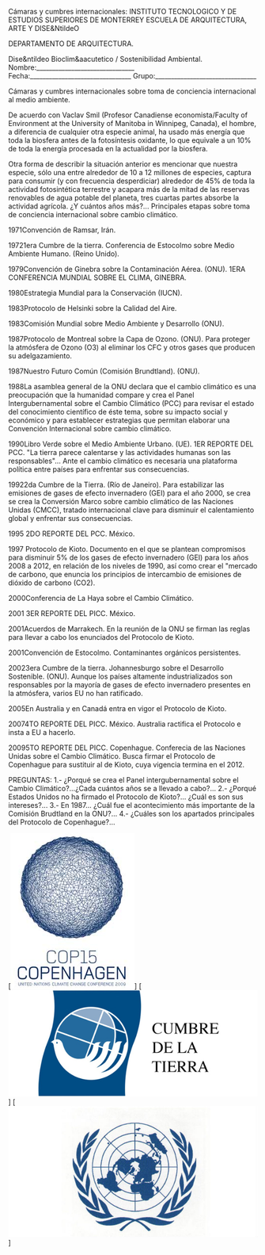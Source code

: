 
 Cámaras y cumbres internacionales:
INSTITUTO TECNOLOGICO Y DE ESTUDIOS SUPERIORES DE MONTERREY 
ESCUELA DE ARQUITECTURA, ARTE Y DISE&NtildeO 

DEPARTAMENTO DE ARQUITECTURA.

Dise&ntildeo Bioclim&aacutetico / Sostenibilidad Ambiental.
Nombre:_______________________________ 
Fecha:________________________________ 
Grupo:________________________________ 


Cámaras y cumbres internacionales sobre toma de conciencia internacional al medio ambiente. 

De acuerdo con Vaclav Smil (Profesor Canadiense economista/Faculty of Environment at the University of Manitoba in Winnipeg, Canada), el hombre, a diferencia de cualquier otra especie animal, ha usado más energía que toda la biosfera antes de la fotosíntesis oxidante, lo que equivale a un 10% de toda la energía procesada en la actualidad por la biosfera. 

Otra forma de describir la situación anterior es mencionar que nuestra especie, sólo una entre alrededor de 10 a 12 millones de especies, captura para consumir (y con frecuencia desperdiciar) alrededor de 45% de toda la actividad fotosintética terrestre y acapara más de la mitad de las reservas renovables de agua potable del planeta, tres cuartas partes absorbe la actividad agrícola. 
¿Y cuántos años más?... 
Principales etapas sobre toma de conciencia internacional sobre cambio climático.


1971Convención de Ramsar, Irán. 

19721era Cumbre de la tierra. Conferencia de Estocolmo sobre Medio Ambiente Humano. (Reino Unido).

1979Convención de Ginebra sobre la Contaminación Aérea. (ONU). 1ERA CONFERENCIA MUNDIAL SOBRE EL CLIMA, GINEBRA. 

1980Estrategia Mundial para la Conservación (IUCN). 

1983Protocolo de Helsinki sobre la Calidad del Aire. 

1983Comisión Mundial sobre Medio Ambiente y Desarrollo (ONU).

1987Protocolo de Montreal sobre la Capa de Ozono. (ONU). Para proteger la atmósfera de Ozono (O3) al eliminar los CFC y otros gases que producen su adelgazamiento. 

1987Nuestro Futuro Común (Comisión Brundtland). (ONU).

1988La asamblea general de la ONU declara que el cambio climático es una preocupación que la humanidad compare y crea el Panel Intergubernamental sobre el Cambio Climático (PCC) para revisar el estado del conocimiento científico de éste tema, sobre su impacto social y económico y para establecer estrategias que permitan elaborar una Convención Internacional sobre cambio climático. 

1990Libro Verde sobre el Medio Ambiente Urbano. (UE). 1ER REPORTE DEL PCC. "La tierra parece calentarse y las actividades humanas son las responsables"… Ante el cambio climático es necesaria una plataforma política entre países para enfrentar sus consecuencias. 

19922da Cumbre de la Tierra. (Río de Janeiro). Para estabilizar las emisiones de gases de efecto invernadero (GEI) para el año 2000, se crea se crea la Conversión Marco sobre cambio climático de las Naciones Unidas (CMCC), tratado internacional clave para disminuir el calentamiento global y enfrentar sus consecuencias. 

1995 2DO REPORTE DEL PCC. México.

1997 Protocolo de Kioto. Documento en el que se plantean compromisos para disminuir 5% de los gases de efecto invernadero (GEI) para los años 2008 a 2012, en relación de los niveles de 1990, así como crear el "mercado de carbono, que enuncia los principios de intercambio de emisiones de dióxido de carbono (CO2).

2000Conferencia de La Haya sobre el Cambio Climático.

2001 3ER REPORTE DEL PICC. México. 

2001Acuerdos de Marrakech. En la reunión de la ONU se firman las reglas para llevar a cabo los enunciados del Protocolo de Kioto. 

2001Convención de Estocolmo. Contaminantes orgánicos persistentes. 

20023era Cumbre de la tierra. Johannesburgo sobre el Desarrollo Sostenible. (ONU). Aunque los países altamente industrializados son responsables por la mayoría de gases de efecto invernadero presentes en la atmósfera, varios EU no han ratificado. 

2005En Australia y en Canadá entra en vigor el Protocolo de Kioto.

20074TO REPORTE DEL PICC. México. Australia ractifica el Protocolo e insta a EU a hacerlo. 

20095TO REPORTE DEL PICC. Copenhague. Conferecia de las Naciones Unidas sobre el Cambio Climático. Busca firmar el Protocolo de Copenhague para sustituir al de Kioto, cuya vigencia termina en el 2012. 



PREGUNTAS: 
1.- ¿Porqué se crea el Panel intergubernamental sobre el Cambio Climático?...¿Cada cuántos años se a llevado a cabo?... 
2.- ¿Porqué Estados Unidos no ha firmado el Protocolo de Kioto?... ¿Cuál es son sus intereses?... 
3.- En 1987... ¿Cuál fue el acontecimiento más importante de la Comisión Brudtland en la ONU?... 
4.- ¿Cuáles son los apartados principales del Protocolo de Copenhague?... 






[![](./content/1/M1.7/Cumbre.2.jpg)]
[![](./content/1/M1.7/Cumbre.1.jpg)]
[![](./content/1/M1.7/Cumbre.3.jpg)]
